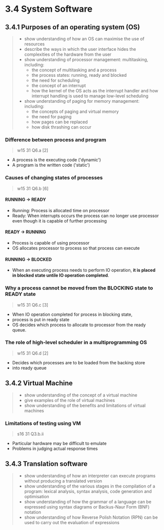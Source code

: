 # 3.4 System Software

3.4.1 Purposes of an operating system (OS)
------------------------------------------
> - show understanding of how an OS can maximise the use of resources
> - describe the ways in which the user interface hides the complexities of the hardware from the user
> - show understanding of processor management: multitasking, including:
>   - the concept of multitasking and a process
>   - the process states: running, ready and blocked
>   - the need for scheduling
>   - the concept of an interrupt
>   - how the kernel of the OS acts as the interrupt handler and how interrupt handling is used to manage low-level scheduling
> - show understanding of paging for memory management: including:
>   - the concepts of paging and virtual memory
>   - the need for paging
>   - how pages can be replaced
>   - how disk thrashing can occur

### Difference between process and program
> w15 31 Q6.a \[2\]

- A process is the executing code ('dynamic')
- A program is the written code ('static')

### Causes of changing states of processes
> w15 31 Q6.b \[6\]

#### RUNNING -> READY
- Running: Process is allocated time on processor
- Ready: When interrupts occurs the process can no longer use processor even though it is capable of further processing

#### READY -> RUNNING
- Process is capable of using processor
- OS allocates processor to process so that process can execute

#### RUNNING -> BLOCKED
- When an executing process needs to perform IO operation, **it is placed in blocked state untile IO operation completed**.

### Why a process cannot be moved from the BLOCKING state to READY state
> w15 31 Q6.c \[3\]

- When IO operation completed for process in blocking state,
- process is put in ready state
- OS decides which process to allocate to processor from the ready queue.

### The role of high-level scheduler in a multiprogramming OS
> w15 31 Q6.d \[2\]

- Decides which processes are to be loaded from the backing store
- into ready queue

3.4.2 Virtual Machine
---------------------
> - show understanding of the concept of a virtual machine
> - give examples of the role of virtual machines
> - show understanding of the benefits and limitations of virtual machines

### Limitations of testing using VM
> s16 31 Q3.b.ii

- Particular hardware may be difficult to emulate
- Problems in judging actual response times


3.4.3 Translation software
--------------------------
> - show understanding of how an interpreter can execute programs without producing a translated version
> - show understanding of the various stages in the compilation of a program: lexical analysis, syntax analysis, code generation and optimisation
> - show understanding of how the grammar of a language can be expressed using syntax diagrams or Backus-Naur Form (BNF) notation
> - show understanding of how Reverse Polish Notation (RPN) can be used to carry out the evaluation of expressions



